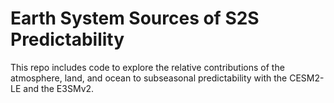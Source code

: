 # Earth System Sources of S2S Predictability
This repo includes code to explore the relative contributions of the atmosphere, land, and ocean to subseasonal predictability with the CESM2-LE and the E3SMv2.
